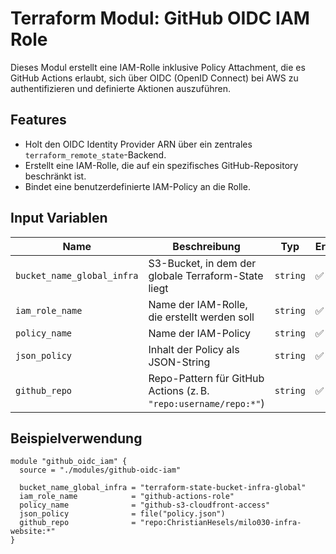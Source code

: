 # Terraform Modul: GitHub OIDC IAM Role

Dieses Modul erstellt eine IAM-Rolle inklusive Policy Attachment, die es GitHub Actions erlaubt, sich über OIDC (OpenID Connect) bei AWS zu authentifizieren und definierte Aktionen auszuführen.

## Features

- Holt den OIDC Identity Provider ARN über ein zentrales `terraform_remote_state`-Backend.
- Erstellt eine IAM-Rolle, die auf ein spezifisches GitHub-Repository beschränkt ist.
- Bindet eine benutzerdefinierte IAM-Policy an die Rolle.

## Input Variablen

| Name | Beschreibung | Typ | Erforderlich |
|------|--------------|-----|--------------|
| `bucket_name_global_infra` | S3-Bucket, in dem der globale Terraform-State liegt | `string` | ✅ |
| `iam_role_name` | Name der IAM-Rolle, die erstellt werden soll | `string` | ✅ |
| `policy_name` | Name der IAM-Policy | `string` | ✅ |
| `json_policy` | Inhalt der Policy als JSON-String | `string` | ✅ |
| `github_repo` | Repo-Pattern für GitHub Actions (z. B. `"repo:username/repo:*"`) | `string` | ✅ |

## Beispielverwendung

```hcl
module "github_oidc_iam" {
  source = "./modules/github-oidc-iam"

  bucket_name_global_infra = "terraform-state-bucket-infra-global"
  iam_role_name            = "github-actions-role"
  policy_name              = "github-s3-cloudfront-access"
  json_policy              = file("policy.json")
  github_repo              = "repo:ChristianHesels/milo030-infra-website:*"
}
